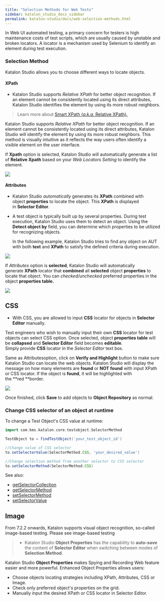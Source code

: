 ```yaml
---
title: "Selection Methods for Web Tests"
sidebar: katalon_studio_docs_sidebar
permalink: katalon-studio/docs/web-selection-methods.html
---
```


In Web UI automated testing, a primary concern for testers is high maintenance costs of test scripts, which are usually caused by unstable and broken locators. A locator is a mechanism used by Selenium to identify an element during test execution. 



### Selection Method

Katalon Studio allows you to choose different ways to locate objects.

#### XPath

* Katalon Studio supports _Relative XPath_ for better object recognition. If an element cannot be consistently located using its direct attributes, Katalon Studio identifies the element by using its more robust neighbors.

> Learn more about [Smart XPath (_a.k.a._ Relative XPath).](https://www.katalon.com/resources-center/blog/smart-xpath-generator/)

Katalon Studio supports _Relative XPath_ for better object recognition. If an element cannot be consistently located using its direct attributes, Katalon Studio will identify the element by using its more robust neighbors. This method is visually intuitive as it reflects the way users often identify a visible element on the user interface.

If **Xpath** option is selected, Katalon Studio will automatically generate a list of **Relative Xpath** based on your _Web Locators Setting_ to identify the element.

![](https://github.com/katalon-studio/docs-images/raw/master/katalon-studio/docs/working-with-objects-selection-method-for-spyrecord-web/image2018-9-5-183A573A11.png)

#### Attributes

* Katalon Studio _automatically_ generates its **XPath** combined with object **properties** to locate the object. This **XPath** is displayed in **Selector Editor**.
* A test object is typically built up by several properties. During test execution, Katalon Studio uses them to detect an object. Using the **Detect object by** field, you can determine which properties to be utilized for recognizing objects.  
  
  In the following example, Katalon Studio tries to find any object on AUT with both **text** and **XPath** to satisfy the defined criteria during execution.

![](https://github.com/katalon-studio/docs-images/raw/master/katalon-studio/docs/manage-test-object/image2018-9-5-193A133A19.png)

If _Attributes_ option is **selected**, Katalon Studio will automatically generate **XPath** locator that **combined** all **selected** object **properties** to locate that object. You can _checked/unchecked_ preferred properties in the object **properties table.**

![](https://github.com/katalon-studio/docs-images/raw/master/katalon-studio/docs/working-with-objects-selection-method-for-spyrecord-web/image2018-9-5-183A293A36.png)

## CSS

* With CSS, you are allowed to input **CSS** locator for objects in **Selector Editor** manually.

Test engineers who wish to manually input their own **CSS** locator for test objects can select CSS option. Once selected, object **properties table** will be **collapsed** and **Selector Editor** field becomes **editable**. Simply provide **CSS** locator in the _Selector Editor_ text box. 

Same as Attributesoption, click on **Verify and Highlight** button to make sure Katalon Studio can locate the web objects. Katalon Studio will display the message on how many elements are **found** or **NOT** **found** with input XPath or CSS locator. If the object is **found**, it will be highlighted with the **red **border. 

![](https://github.com/katalon-studio/docs-images/raw/master/katalon-studio/docs/working-with-objects-selection-method-for-spyrecord-web/image2018-9-5-183A503A16.png)

Once finished, click **Save** to add objects to **Object Repository** as normal.

### Change CSS selector of an object at runtime

To change a Test Object's CSS value at runtime:

```groovy
import com.kms.katalon.core.testobject.SelectorMethod

TestObject to = findTestObject('your_test_object_id')

//Change value of CSS selector
to.setSelectorValue(SelectorMethod.CSS, 'your_desired_value')

//Change selection method from another selector to CSS selector
to.setSelectorMethod(SelectorMethod.CSS)
```

See also:

* [getSelectorCollection](https://api-docs.katalon.com/com/kms/katalon/core/testobject/SelectorCollector.html#getSelectorCollection())
* [getSelectorMethod](https://api-docs.katalon.com/com/kms/katalon/core/testobject/SelectorCollector.html#getSelectorMethod())
* [setSelectorMethod](https://api-docs.katalon.com/com/kms/katalon/core/testobject/SelectorCollector.html#setSelectorMethod(com.kms.katalon.core.testobject.SelectorMethod))
* [setSelectorValue](https://api-docs.katalon.com/com/kms/katalon/core/testobject/SelectorCollector.html#setSelectorValue(com.kms.katalon.core.testobject.SelectorMethod,%20java.lang.String))

## Image

From 7.2.2 onwards, Katalon supports visual object recognition, so-called image-based testing. 
Please see image-based testing 


> * Katalon Studio **Object Properties** has the capability to **auto-save** the content of **Selector Editor** when switching between modes of **Selection Method**.

Katalon Studio **Object Properties** makes Spying and Recording Web feature easier and more powerful. Enhanced Object Properties allows users:

* Choose objects locating strategies including XPath, Attributes, CSS or Image.
* Check only preferred object's properties on the grid.
* Manually input the desired XPath or CSS locator in Selector Editor.